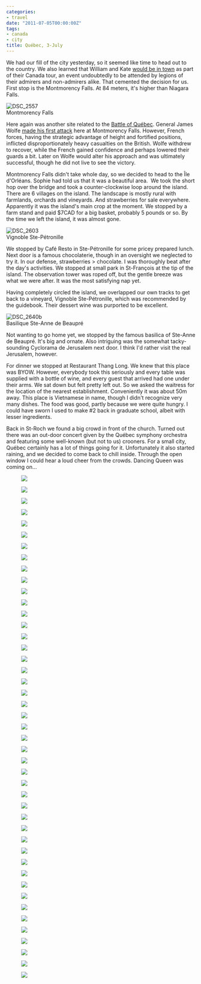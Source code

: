```yaml
---
categories:
- travel
date: "2011-07-05T00:00:00Z"
tags:
- canada
- city
title: Québec, 3-July
---
```

We had our fill of the city yesterday, so it seemed like time to head out to the country. We also learned that William and Kate [would be in town](http://news.yahoo.com/prince-william-kate-undeterred-quebec-protests-174723189.html) as part of their Canada tour, an event undoubtedly to be attended by legions of their admirers and non-admirers alike. That cemented the decision for us. First stop is the Montmorency Falls. At 84 meters, it's higher than Niagara Falls.

<img title="DSC_2557" src="http://yentran.isamonkey.org/gallery/quebec-2/dsc_2557.jpg" />
<figcaption>Montmorency Falls</figcaption>

Here again was another site related to the [Battle of Québec](http://en.wikipedia.org/wiki/Battle_of_Quebec_%281759%29). General James Wolfe [made his first attack](http://en.wikipedia.org/wiki/Battle_of_Beauport) here at Montmorency Falls. However, French forces, having the strategic advantage of height and fortified positions, inflicted disproportionately heavy casualties on the British. Wolfe withdrew to recover, while the French gained confidence and perhaps lowered their guards a bit. Later on Wolfe would alter his approach and was ultimately successful, though he did not live to see the victory.

Montmorency Falls didn't take whole day, so we decided to head to the Île d'Orléans. Sophie had told us that it was a beautiful area.  We took the short hop over the bridge and took a counter-clockwise loop around the island. There are 6 villages on the island. The landscape is mostly rural with farmlands, orchards and vineyards. And strawberries for sale everywhere. Apparently it was the island's main crop at the moment. We stopped by a farm stand and paid $7CAD for a big basket, probably 5 pounds or so. By the time we left the island, it was almost gone.

<img title="DSC_2603" src="http://yentran.isamonkey.org/gallery/quebec-2/dsc_2603.jpg" />
<figcaption>Vignoble Ste-Pétronille</figcaption>

We stopped by Café Resto in Ste-Pétronille for some pricey prepared lunch. Next door is a famous chocolaterie, though in an oversight we neglected to try it. In our defense, strawberries > chocolate. I was thoroughly beat after the day's activities. We stopped at small park in St-François at the tip of the island. The observation tower was roped off, but the gentle breeze was what we were after. It was the most satisfying nap yet.

Having completely circled the island, we overlapped our own tracks to get back to a vineyard, Vignoble Ste-Pétronille, which was recommended by the guidebook. Their dessert wine was purported to be excellent.

<img title="DSC_2640b" src="http://yentran.isamonkey.org/gallery/quebec-2/dsc_2640b.jpg" />
<figcaption>Basilique Ste-Anne de Beaupré</figcaption>

Not wanting to go home yet, we stopped by the famous basilica of Ste-Anne de Beaupré. It's big and ornate. Also intriguing was the somewhat tacky-sounding Cyclorama de Jerusalem next door. I think I'd rather visit the real Jerusalem, however.

For dinner we stopped at Restaurant Thang Long. We knew that this place was BYOW. However, everybody took this seriously and every table was supplied with a bottle of wine, and every guest that arrived had one under their arms. We sat down but felt pretty left out. So we asked the waitress for the location of the nearest establishment. Conveniently it was about 50m away. This place is Vietnamese in name, though I didn't recognize very many dishes. The food was good, partly because we were quite hungry. I could have sworn I used to make #2 back in graduate school, albeit with lesser ingredients.

Back in St-Roch we found a big crowd in front of the church. Turned out there was an out-door concert given by the Québec symphony orchestra and featuring some well-known (but not to us) crooners. For a small city, Québec certainly has a lot of things going for it. Unfortunately it also started raining, and we decided to come back to chill inside. Through the open window I could hear a loud cheer from the crowds. Dancing Queen was coming on...


<figure>
  <img src="http://yentran.isamonkey.org/gallery/quebec-2/dsc_2389.jpg" />
</figure>
<figure>
  <img src="http://yentran.isamonkey.org/gallery/quebec-2/dsc_2394.jpg" />
</figure>
<figure>
  <img src="http://yentran.isamonkey.org/gallery/quebec-2/dsc_2413.jpg" />
</figure>
<figure>
  <img src="http://yentran.isamonkey.org/gallery/quebec-2/dsc_2425.jpg" />
</figure>
<figure>
  <img src="http://yentran.isamonkey.org/gallery/quebec-2/dsc_2439.jpg" />
</figure>
<figure>
  <img src="http://yentran.isamonkey.org/gallery/quebec-2/dsc_2457.jpg" />
</figure>
<figure>
  <img src="http://yentran.isamonkey.org/gallery/quebec-2/dsc_2468.jpg" />
</figure>
<figure>
  <img src="http://yentran.isamonkey.org/gallery/quebec-2/dsc_2477.jpg" />
</figure>
<figure>
  <img src="http://yentran.isamonkey.org/gallery/quebec-2/dsc_2489.jpg" />
</figure>
<figure>
  <img src="http://yentran.isamonkey.org/gallery/quebec-2/dsc_2497.jpg" />
</figure>
<figure>
  <img src="http://yentran.isamonkey.org/gallery/quebec-2/dsc_2500.jpg" />
</figure>
<figure>
  <img src="http://yentran.isamonkey.org/gallery/quebec-2/dsc_2502.jpg" />
</figure>
<figure>
  <img src="http://yentran.isamonkey.org/gallery/quebec-2/dsc_2512.jpg" />
</figure>
<figure>
  <img src="http://yentran.isamonkey.org/gallery/quebec-2/dsc_2528.jpg" />
</figure>
<figure>
  <img src="http://yentran.isamonkey.org/gallery/quebec-2/dsc_2535.jpg" />
</figure>
<figure>
  <img src="http://yentran.isamonkey.org/gallery/quebec-2/dsc_2570.jpg" />
</figure>
<figure>
  <img src="http://yentran.isamonkey.org/gallery/quebec-2/dsc_2577.jpg" />
</figure>
<figure>
  <img src="http://yentran.isamonkey.org/gallery/quebec-2/dsc_2581.jpg" />
</figure>
<figure>
  <img src="http://yentran.isamonkey.org/gallery/quebec-2/dsc_2583.jpg" />
</figure>
<figure>
  <img src="http://yentran.isamonkey.org/gallery/quebec-2/dsc_2585.jpg" />
</figure>
<figure>
  <img src="http://yentran.isamonkey.org/gallery/quebec-2/dsc_2598.jpg" />
</figure>
<figure>
  <img src="http://yentran.isamonkey.org/gallery/quebec-2/dsc_2600.jpg" />
</figure>
<figure>
  <img src="http://yentran.isamonkey.org/gallery/quebec-2/dsc_2601.jpg" />
</figure>
<figure>
  <img src="http://yentran.isamonkey.org/gallery/quebec-2/dsc_2602.jpg" />
</figure>
<figure>
  <img src="http://yentran.isamonkey.org/gallery/quebec-2/dsc_2612.jpg" />
</figure>
<figure>
  <img src="http://yentran.isamonkey.org/gallery/quebec-2/dsc_2616.jpg" />
</figure>
<figure>
  <img src="http://yentran.isamonkey.org/gallery/quebec-2/dsc_2619.jpg" />
</figure>
<figure>
  <img src="http://yentran.isamonkey.org/gallery/quebec-2/dsc_2620.jpg" />
</figure>
<figure>
  <img src="http://yentran.isamonkey.org/gallery/quebec-2/dsc_2623.jpg" />
</figure>
<figure>
  <img src="http://yentran.isamonkey.org/gallery/quebec-2/dsc_2625.jpg" />
</figure>
<figure>
  <img src="http://yentran.isamonkey.org/gallery/quebec-2/dsc_2627.jpg" />
</figure>
<figure>
  <img src="http://yentran.isamonkey.org/gallery/quebec-2/dsc_2629.jpg" />
</figure>
<figure>
  <img src="http://yentran.isamonkey.org/gallery/quebec-2/dsc_2631.jpg" />
</figure>
<figure>
  <img src="http://yentran.isamonkey.org/gallery/quebec-2/dsc_2632.jpg" />
</figure>
<figure>
  <img src="http://yentran.isamonkey.org/gallery/quebec-2/dsc_2634.jpg" />
</figure>
<figure>
  <img src="http://yentran.isamonkey.org/gallery/quebec-2/dsc_2640b.jpg" />
</figure>
<figure>
  <img src="http://yentran.isamonkey.org/gallery/quebec-2/dsc_2649.jpg" />
</figure>
<figure>
  <img src="http://yentran.isamonkey.org/gallery/quebec-2/dsc_2652.jpg" />
</figure>
<figure>
  <img src="http://yentran.isamonkey.org/gallery/quebec-2/dsc_2657.jpg" />
</figure>
<figure>
  <img src="http://yentran.isamonkey.org/gallery/quebec-2/dsc_2660.jpg" />
</figure>
<figure>
  <img src="http://yentran.isamonkey.org/gallery/quebec-2/dsc_2671.jpg" />
</figure>
<figure>
  <img src="http://yentran.isamonkey.org/gallery/quebec-2/dsc_2672.jpg" />
</figure>
<figure>
  <img src="http://yentran.isamonkey.org/gallery/quebec-2/dsc_2674.jpg" />
</figure>
<figure>
  <img src="http://yentran.isamonkey.org/gallery/quebec-2/dsc_2677.jpg" />
</figure>
<figure>
  <img src="http://yentran.isamonkey.org/gallery/quebec-2/dsc_2684.jpg" />
</figure>

</div>
